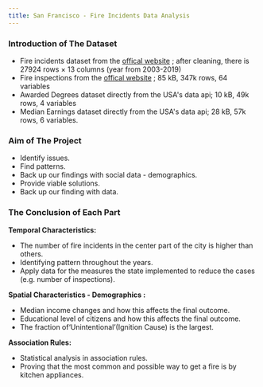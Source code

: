 ```yaml
---
title: San Francisco - Fire Incidents Data Analysis
---
```


### Introduction of The Dataset
* Fire incidents dataset from the [offical website](https://datasf.org/opendata/) ; after cleaning, there is 27924 rows × 13 columns (year from 2003-2019)
* Fire inspections from the [offical website](https://datasf.org/opendata/) ; 85 kB, 347k rows, 64 variables 
* Awarded Degrees dataset directly from the USA's data api; 10 kB, 49k rows, 4 variables
* Median Earnings dataset directly from the USA's data api; 28 kB, 57k rows, 6 variables.

### Aim of The Project
* Identify issues.
* Find patterns.
* Back up our findings with social data - demographics.
* Provide viable solutions.
* Back up our finding with data.

### The Conclusion of Each Part
**Temporal Characteristics:**

* The number of fire incidents in the center part of the city is higher than others.
* Identifying pattern throughout the years.
* Apply data for the measures the state implemented to reduce the cases (e.g. number of inspections).

**Spatial Characteristics - Demographics :**

* Median income changes and how this affects the final outcome.
* Educational level of citizens and how this affects the final outcome.
* The fraction of‘Unintentional’(Ignition Cause) is the largest.

   
**Association Rules:**

* Statistical analysis in association rules.
* Proving that the most common and possible way to get a fire is by kitchen appliances.

